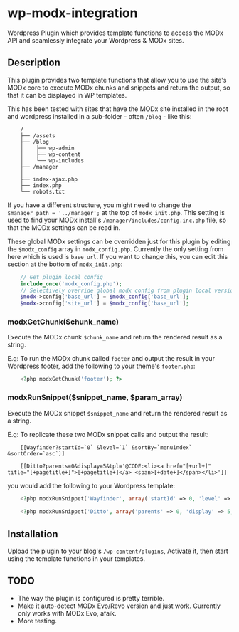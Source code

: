 # wp-modx-integration

Wordpress Plugin which provides template functions to access the MODx API and seamlessly integrate your Wordpress &amp; MODx sites.

## Description

This plugin provides two template functions that allow you to use the site's MODx core to execute MODx chunks and snippets and return the output, so that it can be displayed in WP templates.

This has been tested with sites that have the MODx site installed in the root and wordpress installed in a sub-folder - often `/blog` - like this:

```
    /
    ├── /assets
    ├── /blog
    │    ├── wp-admin
    │    ├── wp-content
    │    └── wp-includes
    ├── /manager
    │
    ├── index-ajax.php
    ├── index.php
    └── robots.txt
```

If you have a different structure, you might need to change the `$manager_path = '../manager';` at the top of `modx_init.php`. This setting is used to find your MODx install's `/manager/includes/config.inc.php` file, so that the MODx settings can be read in.

These global MODx settings can be overridden just for this plugin by editing the `$modx_config` array in `modx_config.php`. Currently the only setting from here which is used is `base_url`. If you want to change this, you can edit this section at the bottom of `modx_init.php`:


```php
    // Get plugin local config
    include_once('modx_config.php');
    // Selectively override global modx config from plugin local version
    $modx->config['base_url'] = $modx_config['base_url'];
    $modx->config['site_url'] = $modx_config['base_url'];
```

### modxGetChunk($chunk_name)

Execute the MODx chunk `$chunk_name` and return the rendered result as a string.

E.g: To run the MODx chunk called `footer` and output the result in your Wordpress footer, add the following to your theme's `footer.php`:

```php
    <?php modxGetChunk('footer'); ?>
```

### modxRunSnippet($snippet_name, $param_array)

Execute the MODx snippet `$snippet_name` and return the rendered result as a string.

E.g: To replicate these two MODx snippet calls and output the result:


```
    [[Wayfinder?startId=`0` &level=`1` &sortBy=`menuindex` &sortOrder=`asc`]]
    
    [[Ditto?parents=0&display=5&tpl='@CODE:<li><a href="[+url+]" title="[+pagetitle+]">[+pagetitle+]</a> <span>[+date+]</span></li>']]
```

you would add the following to your Wordpress template:

```php
    <?php modxRunSnippet('Wayfinder', array('startId' => 0, 'level' => 1, 'sortBy' => 'menuindex', 'sortOrder' => 'asc')); ?>
    
    <?php modxRunSnippet('Ditto', array('parents' => 0, 'display' => 5, 'tpl' => '@CODE:<li><a href="[+url+]" title="[+pagetitle+]">[+pagetitle+]</a> <span>[+date+]</span></li>')); ?>
```

## Installation

Upload the plugin to your blog's `/wp-content/plugins`, Activate it, then start using the template functions in your templates.

## TODO

* The way the plugin is configured is pretty terrible.
* Make it auto-detect MODx Evo/Revo version and just work. Currently only works with MODx Evo, afaik.
* More testing.